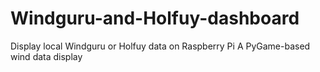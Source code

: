 # Windguru-and-Holfuy-dashboard

Display local Windguru or Holfuy data on Raspberry Pi
A PyGame-based wind data display


